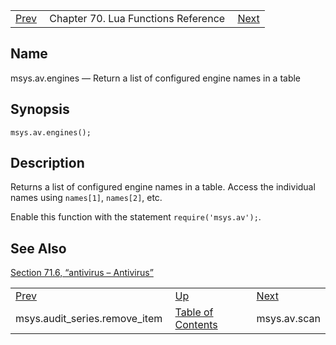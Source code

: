 |     |     |     |
| --- | --- | --- |
| [Prev](lua.ref.msys.audit_series.remove_item)  | Chapter 70. Lua Functions Reference |  [Next](lua.ref.msys.av.scan) |

<a name="lua.ref.msys.av.engines"></a>
## Name

msys.av.engines — Return a list of configured engine names in a table

<a name="idp17467440"></a>
## Synopsis

`msys.av.engines();`

<a name="idp17469680"></a>
## Description

Returns a list of configured engine names in a table. Access the individual names using `names[1]`, `names[2]`, etc.

Enable this function with the statement `require('msys.av');`.

<a name="idp17473408"></a>
## See Also

[Section 71.6, “antivirus – Antivirus”](modules.antivirus "71.6. antivirus – Antivirus")

|     |     |     |
| --- | --- | --- |
| [Prev](lua.ref.msys.audit_series.remove_item)  | [Up](lua.function.details) |  [Next](lua.ref.msys.av.scan) |
| msys.audit_series.remove_item  | [Table of Contents](index) |  msys.av.scan |

